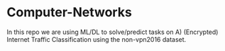 # Computer-Networks
In this repo we are using ML/DL to solve/predict tasks on A) (Encrypted) Internet Traffic Classification using the non-vpn2016 dataset.
